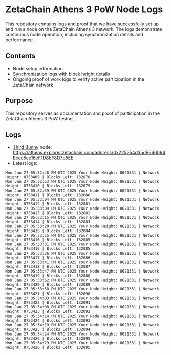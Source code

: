 # ZetaChain Athens 3 PoW Node Logs
This repository contains logs and proof that we have successfully set up and run a node on the ZetaChain Athens 3 network. The logs demonstrate continuous node operation, including synchronization details and performance.

## Contents
- Node setup information
- Synchronization logs with block height details
- Ongoing proof of work logs to verify active participation in the ZetaChain network

## Purpose
This repository serves as documentation and proof of participation in the ZetaChain Athens 3 PoW testnet.

## Logs

- [Third Bunny](https://thirdbunny.xyz/) node: https://athens.explorer.zetachain.com/address/0x225254d35dE666064Eccc5ce16eF1D8bF8D7b5EE
- Latest logs:
```
Mon Jan 27 05:32:48 PM UTC 2025 Your Node Height: 8621331 | Network Height: 8753409 | Blocks Left: 132078
Mon Jan 27 05:32:53 PM UTC 2025 Your Node Height: 8621331 | Network Height: 8753410 | Blocks Left: 132079
Mon Jan 27 05:32:59 PM UTC 2025 Your Node Height: 8621331 | Network Height: 8753411 | Blocks Left: 132080
Mon Jan 27 05:33:04 PM UTC 2025 Your Node Height: 8621331 | Network Height: 8753412 | Blocks Left: 132081
Mon Jan 27 05:33:09 PM UTC 2025 Your Node Height: 8621331 | Network Height: 8753413 | Blocks Left: 132082
Mon Jan 27 05:33:15 PM UTC 2025 Your Node Height: 8621331 | Network Height: 8753414 | Blocks Left: 132083
Mon Jan 27 05:33:20 PM UTC 2025 Your Node Height: 8621331 | Network Height: 8753415 | Blocks Left: 132084
Mon Jan 27 05:33:25 PM UTC 2025 Your Node Height: 8621331 | Network Height: 8753416 | Blocks Left: 132085
Mon Jan 27 05:33:31 PM UTC 2025 Your Node Height: 8621331 | Network Height: 8753416 | Blocks Left: 132085
Mon Jan 27 05:33:36 PM UTC 2025 Your Node Height: 8621331 | Network Height: 8753417 | Blocks Left: 132086
Mon Jan 27 05:33:41 PM UTC 2025 Your Node Height: 8621331 | Network Height: 8753418 | Blocks Left: 132087
Mon Jan 27 05:33:47 PM UTC 2025 Your Node Height: 8621331 | Network Height: 8753419 | Blocks Left: 132088
Mon Jan 27 05:33:52 PM UTC 2025 Your Node Height: 8621331 | Network Height: 8753420 | Blocks Left: 132089
Mon Jan 27 05:33:58 PM UTC 2025 Your Node Height: 8621331 | Network Height: 8753421 | Blocks Left: 132090
Mon Jan 27 05:34:03 PM UTC 2025 Your Node Height: 8621331 | Network Height: 8753422 | Blocks Left: 132091
Mon Jan 27 05:34:08 PM UTC 2025 Your Node Height: 8621331 | Network Height: 8753423 | Blocks Left: 132092
Mon Jan 27 05:34:14 PM UTC 2025 Your Node Height: 8621331 | Network Height: 8753424 | Blocks Left: 132093
Mon Jan 27 05:34:19 PM UTC 2025 Your Node Height: 8621331 | Network Height: 8753425 | Blocks Left: 132094
Mon Jan 27 05:34:24 PM UTC 2025 Your Node Height: 8621331 | Network Height: 8753426 | Blocks Left: 132095
Mon Jan 27 05:34:29 PM UTC 2025 Your Node Height: 8621331 | Network Height: 8753426 | Blocks Left: 132095
```
